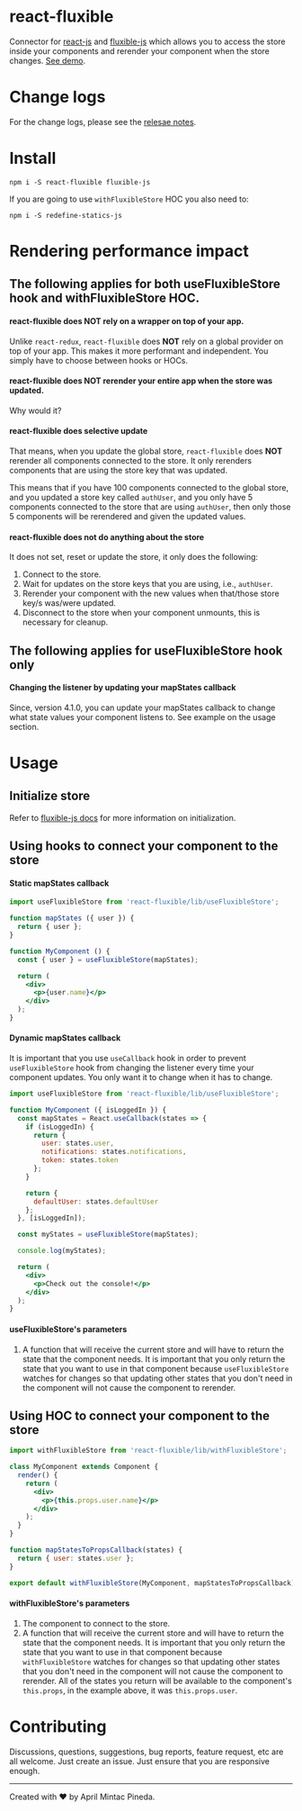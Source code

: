 <!-- @format -->

# react-fluxible

Connector for [react-js](https://github.com/facebook/react/) and [fluxible-js](https://github.com/aprilmintacpineda/fluxible-js) which allows you to access the store inside your components and rerender your component when the store changes. [See demo](https://aprilmintacpineda.github.io/react-fluxible/).

# Change logs

For the change logs, please see the [relesae notes](https://github.com/aprilmintacpineda/react-fluxible/releases).

# Install

```
npm i -S react-fluxible fluxible-js
```

If you are going to use `withFluxibleStore` HOC you also need to:

```
npm i -S redefine-statics-js
```

# Rendering performance impact

## The following applies for both useFluxibleStore hook and withFluxibleStore HOC.

#### react-fluxible does NOT rely on a wrapper on top of your app.

Unlike `react-redux`, `react-fluxible` does **NOT** rely on a global provider on top of your app. This makes it more performant and independent. You simply have to choose between hooks or HOCs.

#### react-fluxible does NOT rerender your entire app when the store was updated.

Why would it?

#### react-fluxible does selective update

That means, when you update the global store, `react-fluxible` does **NOT** rerender all components connected to the store. It only rerenders components that are using the store key that was updated.

This means that if you have 100 components connected to the global store, and you updated a store key called `authUser`, and you only have 5 components connected to the store that are using `authUser`, then only those 5 components will be rerendered and given the updated values.

#### react-fluxible does not do anything about the store

It does not set, reset or update the store, it only does the following:

1. Connect to the store.
2. Wait for updates on the store keys that you are using, i.e., `authUser`.
3. Rerender your component with the new values when that/those store key/s was/were updated.
4. Disconnect to the store when your component unmounts, this is necessary for cleanup.

## The following applies for useFluxibleStore hook only

#### Changing the listener by updating your mapStates callback

Since, version 4.1.0, you can update your mapStates callback to change what state values your component listens to. See example on the usage section.

# Usage

## Initialize store

Refer to [fluxible-js docs](https://github.com/aprilmintacpineda/fluxible-js#usage) for more information on initialization.

## Using hooks to connect your component to the store

#### Static mapStates callback

```jsx
import useFluxibleStore from 'react-fluxible/lib/useFluxibleStore';

function mapStates ({ user }) {
  return { user };
}

function MyComponent () {
  const { user } = useFluxibleStore(mapStates);

  return (
    <div>
      <p>{user.name}</p>
    </div>
  );
}
```

#### Dynamic mapStates callback

It is important that you use `useCallback` hook in order to prevent `useFluxibleStore` hook from changing the listener every time your component updates. You only want it to change when it has to change.

```jsx
import useFluxibleStore from 'react-fluxible/lib/useFluxibleStore';

function MyComponent ({ isLoggedIn }) {
  const mapStates = React.useCallback(states => {
    if (isLoggedIn) {
      return {
        user: states.user,
        notifications: states.notifications,
        token: states.token
      };
    }

    return {
      defaultUser: states.defaultUser
    };
  }, [isLoggedIn]);

  const myStates = useFluxibleStore(mapStates);

  console.log(myStates);

  return (
    <div>
      <p>Check out the console!</p>
    </div>
  );
}
```

#### useFluxibleStore's parameters

1. A function that will receive the current store and will have to return the state that the component needs. It is important that you only return the state that you want to use in that component because `useFluxibleStore` watches for changes so that updating other states that you don't need in the component will not cause the component to rerender.

## Using HOC to connect your component to the store

```jsx
import withFluxibleStore from 'react-fluxible/lib/withFluxibleStore';

class MyComponent extends Component {
  render() {
    return (
      <div>
        <p>{this.props.user.name}</p>
      </div>
    );
  }
}

function mapStatesToPropsCallback(states) {
  return { user: states.user };
}

export default withFluxibleStore(MyComponent, mapStatesToPropsCallback);
```

#### withFluxibleStore's parameters

1. The component to connect to the store.
2. A function that will receive the current store and will have to return the state that the component needs. It is important that you only return the state that you want to use in that component because `withFluxibleStore` watches for changes so that updating other states that you don't need in the component will not cause the component to rerender. All of the states you return will be available to the component's `this.props`, in the example above, it was `this.props.user`.

# Contributing

Discussions, questions, suggestions, bug reports, feature request, etc are all welcome. Just create an issue. Just ensure that you are responsive enough.

---

Created with :heart: by April Mintac Pineda.

